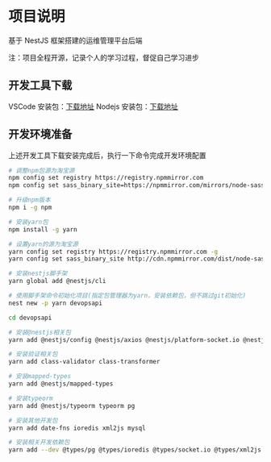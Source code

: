 # 项目说明

基于 NestJS 框架搭建的运维管理平台后端

注：项目全程开源，记录个人的学习过程，督促自己学习进步

## 开发工具下载

VSCode 安装包：[下载地址](https://code.visualstudio.com/)
Nodejs 安装包：[下载地址](https://nodejs.org/en/download/)

## 开发环境准备

上述开发工具下载安装完成后，执行一下命令完成开发环境配置

```bash
# 调整npm包源为淘宝源
npm config set registry https://registry.npmmirror.com
npm config set sass_binary_site=https://npmmirror.com/mirrors/node-sass/

# 升级npm版本
npm i -g npm

# 安装yarn包
npm install -g yarn

# 设置yarn的源为淘宝源
yarn config set registry https://registry.npmmirror.com -g
yarn config set sass_binary_site http://cdn.npmmirror.com/dist/node-sass -g

# 安装nestjs脚手架
yarn global add @nestjs/cli

# 使用脚手架命令初始化项目(指定包管理器为yarn，安装依赖包，但不跳过git初始化)
nest new -p yarn devopsapi

cd devopsapi

# 安装@nestjs相关包
yarn add @nestjs/config @nestjs/axios @nestjs/platform-socket.io @nestjs/websockets @nestjs/bull @nestjs/schedule

# 安装验证相关包
yarn add class-validator class-transformer

# 安装mapped-types
yarn add @nestjs/mapped-types

# 安装typeorm
yarn add @nestjs/typeorm typeorm pg

# 安装其他开发包
yarn add date-fns ioredis xml2js mysql

# 安装相关开发依赖包
yarn add --dev @types/pg @types/ioredis @types/socket.io @types/xml2js

```
